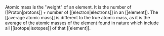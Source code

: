 Atomic mass is the "weight" of an element. It is the number of [[Proton|protons]] + number of [[electron|electrons]] in an [[element]]. The [[average atomic mass]] is different to the true atomic mass, as it is the average of the atomic masses of the element found in nature which include all [[isotope|isotopes]] of that [[element]].  